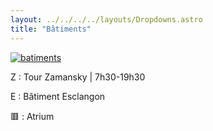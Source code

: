 ```yaml
---
layout: ../../../../layouts/Dropdowns.astro
title: "Bâtiments"
---
```

[![batiments](/assets/plans/batiments.png)](/assets/plans/batiments.png)

Z : Tour Zamansky | 7h30-19h30  

E : Bâtiment Esclangon  

🟥 : Atrium
